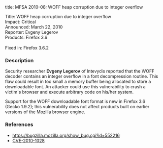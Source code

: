 title: MFSA 2010-08: WOFF heap corruption due to integer overflow

<p>
<span class="label">Title:</span>      WOFF heap corruption due to integer overflow<br/>
<span class="label">Impact:</span>     Critical<br/>
<span class="label">Announced:</span>  March 22, 2010<br/>
<span class="label">Reporter:</span>   Evgeny Legerov<br/>
<span class="label">Products:</span>   Firefox 3.6<br/>
<br/>
<span class="label">Fixed in:</span>   Firefox 3.6.2<br/>
</p>


<h3>Description</h3>

<p>Security researcher <strong>Evgeny Legerov</strong> of Intevydis
reported that the WOFF decoder contains an integer overflow in a
font decompression routine.  This flaw could result in too small a
memory buffer being allocated to store a downloadable font.  An
attacker could use this vulnerability to crash a victim's browser
and execute arbitrary code on his/her system.</p>

<p class="note">Support for the WOFF downloadable font format
is new in Firefox 3.6 (Gecko 1.9.2); this vulnerability does not affect
products built on earlier versions of the Mozilla browser engine.</p>

<h3>References</h3>

<ul>
  <li><a href="https://bugzilla.mozilla.org/show_bug.cgi?id=552216">https://bugzilla.mozilla.org/show_bug.cgi?id=552216</a></li>
  <li><a class="ex-ref" href="http://web.nvd.nist.gov/view/vuln/detail?vulnId=CVE-2010-1028">CVE-2010-1028</a></li>
</ul>


